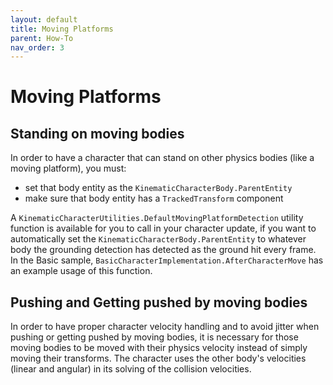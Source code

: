 ```yaml
---
layout: default
title: Moving Platforms
parent: How-To
nav_order: 3
---
```


# Moving Platforms

## Standing on moving bodies
In order to have a character that can stand on other physics bodies (like a moving platform), you must:
* set that body entity as the `KinematicCharacterBody.ParentEntity`
* make sure that body entity has a `TrackedTransform` component

A `KinematicCharacterUtilities.DefaultMovingPlatformDetection` utility function is available for you to call in your character update, if you want to automatically set the `KinematicCharacterBody.ParentEntity` to whatever body the grounding detection has detected as the ground hit every frame. In the Basic sample, `BasicCharacterImplementation.AfterCharacterMove` has an example usage of this function.

## Pushing and Getting pushed by moving bodies
In order to have proper character velocity handling and to avoid jitter when pushing or getting pushed by moving bodies, it is necessary for those moving bodies to be moved with their physics velocity instead of simply moving their transforms. The character uses the other body's velocities (linear and angular) in its solving of the collision velocities.